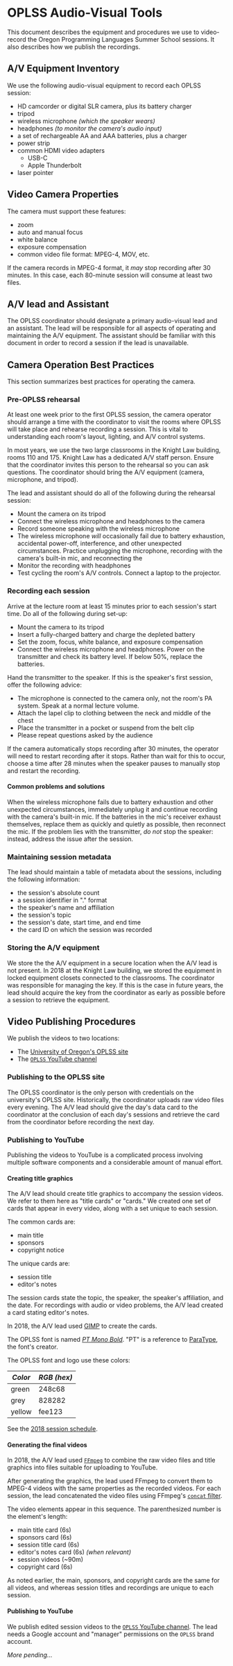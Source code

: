 # OPLSS Audio-Visual Tools

This document describes the equipment and procedures we use to
video-record the Oregon Programming Languages Summer School
sessions. It also describes how we publish the recordings.

## A/V Equipment Inventory

We use the following audio-visual equipment to record each OPLSS session:

  * HD camcorder or digital SLR camera, plus its battery charger
  * tripod
  * wireless microphone _(which the speaker wears)_
  * headphones _(to monitor the camera's audio input)_
  * a set of rechargeable AA and AAA batteries, plus a charger
  * power strip
  * common HDMI video adapters
	* USB-C
    * Apple Thunderbolt
  * laser pointer

## Video Camera Properties

The camera must support these features:

  * zoom
  * auto and manual focus
  * white balance
  * exposure compensation
  * common video file format: MPEG-4, MOV, etc.

If the camera records in MPEG-4 format, it _may_ stop recording after 30
minutes. In this case, each 80-minute session will consume at least two files.

## A/V lead and Assistant

The OPLSS coordinator should designate a primary audio-visual lead and
an assistant. The lead will be responsible for all aspects of
operating and maintaining the A/V equipment. The assistant should be
familiar with this document in order to record a session if the lead
is unavailable.

## Camera Operation Best Practices

This section summarizes best practices for operating the camera.

### Pre-OPLSS rehearsal

At least one week prior to the first OPLSS session, the camera
operator should arrange a time with the coordinator to visit the rooms
where OPLSS will take place and rehearse recording a session. This is
vital to understanding each room's layout, lighting, and A/V control
systems.

In most years, we use the two large classrooms in the Knight Law
building, rooms 110 and 175. Knight Law has a dedicated A/V staff
person. Ensure that the coordinator invites this person to the
rehearsal so you can ask questions. The coordinator should bring the
A/V equipment (camera, microphone, and tripod).

The lead and assistant should do all of the following during the
rehearsal session:

  * Mount the camera on its tripod
  * Connect the wireless microphone and headphones to the camera
  * Record someone speaking with the wireless microphone
  * The wireless microphone *will* occasionally fail due to battery
    exhaustion, accidental power-off, interference, and other
    unexpected circumstances. Practice unplugging the microphone,
    recording with the camera's built-in mic, and reconnecting the 
  * Monitor the recording with headphones
  * Test cycling the room's A/V controls. Connect a laptop to the
    projector.

### Recording each session

Arrive at the lecture room at least 15 minutes prior to each session's
start time. Do all of the following during set-up:

  * Mount the camera to its tripod
  * Insert a fully-charged battery and charge the depleted battery
  * Set the zoom, focus, white balance, and exposure compensation
  * Connect the wireless microphone and headphones. Power on the
    transmitter and check its battery level. If below 50%, replace the
    batteries.

Hand the transmitter to the speaker. If this is the speaker's first
session, offer the following advice:

  * The microphone is connected to the camera only, not the room's PA
    system. Speak at a normal lecture volume.
  * Attach the lapel clip to clothing between the neck and middle of the chest
  * Place the transmitter in a pocket or suspend from the belt clip
  * Please repeat questions asked by the audience

If the camera automatically stops recording after 30 minutes, the
operator will need to restart recording after it stops. Rather than
wait for this to occur, choose a time after 28 minutes when the
speaker pauses to manually stop and restart the recording.

#### Common problems and solutions

When the wireless microphone fails due to battery exhaustion and other
unexpected circumstances, immediately unplug it and continue recording
with the camera's built-in mic. If the batteries in the mic's receiver
exhaust themselves, replace them as quickly and quietly as possible,
then reconnect the mic. If the problem lies with the transmitter, *do
not* stop the speaker: instead, address the issue after the session.

### Maintaining session metadata

The lead should maintain a table of metadata about the sessions,
including the following information:

  * the session's absolute count
  * a session identifier in "<day>.<session>" format
  * the speaker's name and affiliation
  * the session's topic
  * the session's date, start time, and end time
  * the card ID on which the session was recorded

### Storing the A/V equipment

We store the the A/V equipment in a secure location when the A/V lead
is not present.  In 2018 at the Knight Law building, we stored the
equipment in locked equipment closets connected to the classrooms. The
coordinator was responsible for managing the key. If this is the case
in future years, the lead should acquire the key from the coordinator
as early as possible before a session to retrieve the equipment.

## Video Publishing Procedures

We publish the videos to two locations:

  * The [University of Oregon's OPLSS site](https://www.cs.uoregon.edu/research/summerschool/summer18/topics.php)
  * The [`OPLSS` YouTube channel](https://www.youtube.com/channel/UCDe6N9R7U-RYWA57wzJQ2SQ)

### Publishing to the OPLSS site

The OPLSS coordinator is the only person with credentials on the
university's OPLSS site. Historically, the coordinator uploads raw
video files every evening. The A/V lead should give the day's data
card to the coordinator at the conclusion of each day's sessions and
retrieve the card from the coordinator before recording the next day.

### Publishing to YouTube

Publishing the videos to YouTube is a complicated process involving
multiple software components and a considerable amount of manual effort.

#### Creating title graphics

The A/V lead should create title graphics to accompany the session
videos.  We refer to them here as "title cards" or "cards." We created
one set of cards that appear in every video, along with a set unique
to each session.

The common cards are:

  * main title
  * sponsors
  * copyright notice

The unique cards are:

  * session title
  * editor's notes

The session cards state the topic, the speaker, the speaker's
affiliation, and the date. For recordings with audio or video
problems, the A/V lead created a card stating editor's notes.

In 2018, the A/V lead used [GIMP](https://gimp.org/) to create the cards.

The OPLSS font is named [_PT Mono
Bold_](https://www.1001fonts.com/pt-mono-font.html#character-map-bold). "PT"
is a reference to [ParaType](https://www.paratype.com/), the font's
creator.

The OPLSS font and logo use these colors:

| *Color* | *RGB (hex)* |
|---------|-------------|
| green   | 248c68      |
| grey    | 828282      |
| yellow  | fee123      |

See the [2018 session schedule](configuration/schedule.csv).

#### Generating the final videos

In 2018, the A/V lead used [`FFmpeg`](https://ffmpeg.org/) to combine
the raw video files and title graphics into files suitable for
uploading to YouTube.

After generating the graphics, the lead used FFmpeg to convert them to
MPEG-4 videos with the same properties as the recorded videos. For
each session, the lead concatenated the video files using FFmpeg's
[`concat` filter](https://ffmpeg.org/ffmpeg-filters.html#concat).

The video elements appear in this sequence. The parenthesized number is the
element's length:

  * main title card (6s)
  * sponsors card (6s)
  * session title card (6s)
  * editor's notes card (6s) _(when relevant)_
  * session videos (~90m)
  * copyright card (6s)

As noted earlier, the main, sponsors, and copyright cards are the same
for all videos, and whereas session titles and recordings are unique
to each session.

#### Publishing to YouTube

We publish edited session videos to the [`OPLSS` YouTube
channel](https://www.youtube.com/channel/UCDe6N9R7U-RYWA57wzJQ2SQ). The
lead needs a Google account and "manager" permissions on the `OPLSS`
brand account.

_More pending..._
